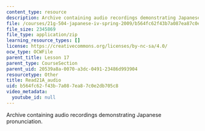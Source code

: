 ```yaml
---
content_type: resource
description: Archive containing audio recordings demonstrating Japanese pronunciation.
file: /courses/21g-504-japanese-iv-spring-2009/b564fc62f43b7a087ea87c0e2db705c8_Read21A_audio.zip
file_size: 2345869
file_type: application/zip
learning_resource_types: []
license: https://creativecommons.org/licenses/by-nc-sa/4.0/
ocw_type: OCWFile
parent_title: Lesson 17
parent_type: CourseSection
parent_uid: 20539a8a-0070-a3dc-0491-23486d993904
resourcetype: Other
title: Read21A_audio
uid: b564fc62-f43b-7a08-7ea8-7c0e2db705c8
video_metadata:
  youtube_id: null
---
```

Archive containing audio recordings demonstrating Japanese pronunciation.